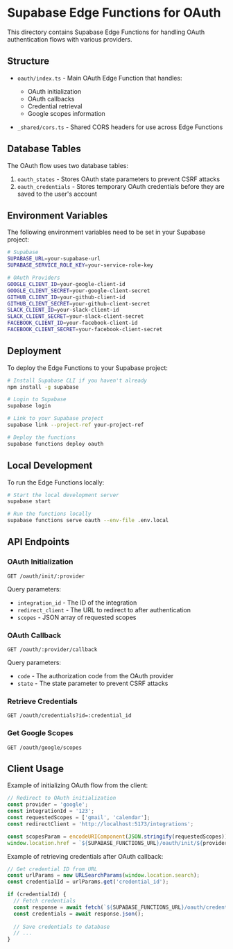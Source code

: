 # Supabase Edge Functions for OAuth

This directory contains Supabase Edge Functions for handling OAuth authentication flows with various providers.

## Structure

- `oauth/index.ts` - Main OAuth Edge Function that handles:
  - OAuth initialization
  - OAuth callbacks
  - Credential retrieval
  - Google scopes information

- `_shared/cors.ts` - Shared CORS headers for use across Edge Functions

## Database Tables

The OAuth flow uses two database tables:

1. `oauth_states` - Stores OAuth state parameters to prevent CSRF attacks
2. `oauth_credentials` - Stores temporary OAuth credentials before they are saved to the user's account

## Environment Variables

The following environment variables need to be set in your Supabase project:

```bash
# Supabase
SUPABASE_URL=your-supabase-url
SUPABASE_SERVICE_ROLE_KEY=your-service-role-key

# OAuth Providers
GOOGLE_CLIENT_ID=your-google-client-id
GOOGLE_CLIENT_SECRET=your-google-client-secret
GITHUB_CLIENT_ID=your-github-client-id
GITHUB_CLIENT_SECRET=your-github-client-secret
SLACK_CLIENT_ID=your-slack-client-id
SLACK_CLIENT_SECRET=your-slack-client-secret
FACEBOOK_CLIENT_ID=your-facebook-client-id
FACEBOOK_CLIENT_SECRET=your-facebook-client-secret
```

## Deployment

To deploy the Edge Functions to your Supabase project:

```bash
# Install Supabase CLI if you haven't already
npm install -g supabase

# Login to Supabase
supabase login

# Link to your Supabase project
supabase link --project-ref your-project-ref

# Deploy the functions
supabase functions deploy oauth
```

## Local Development

To run the Edge Functions locally:

```bash
# Start the local development server
supabase start

# Run the functions locally
supabase functions serve oauth --env-file .env.local
```

## API Endpoints

### OAuth Initialization

```
GET /oauth/init/:provider
```

Query parameters:
- `integration_id` - The ID of the integration
- `redirect_client` - The URL to redirect to after authentication
- `scopes` - JSON array of requested scopes

### OAuth Callback

```
GET /oauth/:provider/callback
```

Query parameters:
- `code` - The authorization code from the OAuth provider
- `state` - The state parameter to prevent CSRF attacks

### Retrieve Credentials

```
GET /oauth/credentials?id=:credential_id
```

### Get Google Scopes

```
GET /oauth/google/scopes
```

## Client Usage

Example of initializing OAuth flow from the client:

```javascript
// Redirect to OAuth initialization
const provider = 'google';
const integrationId = '123';
const requestedScopes = ['gmail', 'calendar'];
const redirectClient = 'http://localhost:5173/integrations';

const scopesParam = encodeURIComponent(JSON.stringify(requestedScopes));
window.location.href = `${SUPABASE_FUNCTIONS_URL}/oauth/init/${provider}?integration_id=${integrationId}&redirect_client=${redirectClient}&scopes=${scopesParam}`;
```

Example of retrieving credentials after OAuth callback:

```javascript
// Get credential ID from URL
const urlParams = new URLSearchParams(window.location.search);
const credentialId = urlParams.get('credential_id');

if (credentialId) {
  // Fetch credentials
  const response = await fetch(`${SUPABASE_FUNCTIONS_URL}/oauth/credentials?id=${credentialId}`);
  const credentials = await response.json();
  
  // Save credentials to database
  // ...
}
``` 
